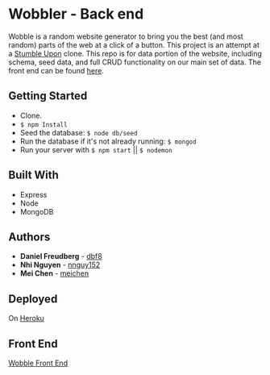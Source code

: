 # Wobbler - Back end

Wobble is a random website generator to bring you the best (and most random) parts of the web at a click of a button. This project is an attempt at a [Stumble Upon](www.stumbleupon.com) clone. This repo is for data portion of the website, including schema, seed data, and full CRUD functionality on our main set of data. The front end can be found [here](https://github.com/dbf8/Wobble_Front_End).

## Getting Started

* Clone.
* `$ npm Install`
* Seed the database: `$ node db/seed`
* Run the database if it's not already running: `$ mongod`
* Run your server with `$ npm start` || `$ nodemon`

## Built With

* Express
* Node
* MongoDB

## Authors

* **Daniel Freudberg** - [dbf8](https://github.com/dbf8)
* **Nhi Nguyen** - [nnguy152](https://github.com/nnguy152)
* **Mei Chen** - [meichen](https://github.com/meichen)

## Deployed

On [Heroku](https://wobble-back-end.herokuapp.com/api/websites)

## Front End

[Wobble Front End](https://github.com/dbf8/Wobble_Front_End)

<!-- 
## Acknowledgments

* Hat tip to anyone who's code was used
* Inspiration
* etc -->
